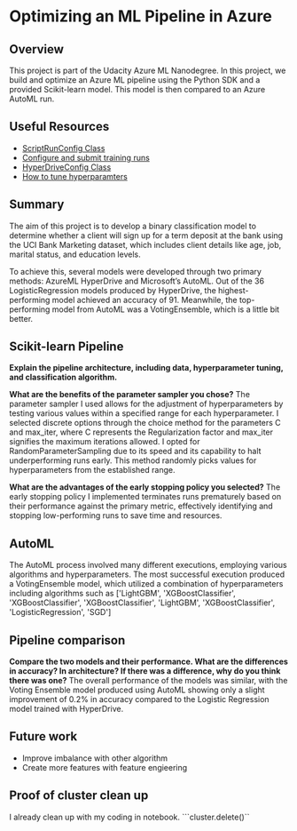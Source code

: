 # Optimizing an ML Pipeline in Azure

## Overview
This project is part of the Udacity Azure ML Nanodegree.
In this project, we build and optimize an Azure ML pipeline using the Python SDK and a provided Scikit-learn model.
This model is then compared to an Azure AutoML run.

## Useful Resources
- [ScriptRunConfig Class](https://docs.microsoft.com/en-us/python/api/azureml-core/azureml.core.scriptrunconfig?view=azure-ml-py)
- [Configure and submit training runs](https://docs.microsoft.com/en-us/azure/machine-learning/how-to-set-up-training-targets)
- [HyperDriveConfig Class](https://docs.microsoft.com/en-us/python/api/azureml-train-core/azureml.train.hyperdrive.hyperdriveconfig?view=azure-ml-py)
- [How to tune hyperparamters](https://docs.microsoft.com/en-us/azure/machine-learning/how-to-tune-hyperparameters)


## Summary
The aim of this project is to develop a binary classification model to determine whether a client will sign up for a term deposit at the bank using the UCI Bank Marketing dataset, which includes client details like age, job, marital status, and education levels.

To achieve this, several models were developed through two primary methods: AzureML HyperDrive and Microsoft’s AutoML. Out of the 36 LogisticRegression models produced by HyperDrive, the highest-performing model achieved an accuracy of 91. Meanwhile, the top-performing model from AutoML was a VotingEnsemble, which is a little bit better.

## Scikit-learn Pipeline
**Explain the pipeline architecture, including data, hyperparameter tuning, and classification algorithm.**

**What are the benefits of the parameter sampler you chose?**
The parameter sampler I used allows for the adjustment of hyperparameters by testing various values within a specified range for each hyperparameter. I selected discrete options through the choice method for the parameters C and max_iter, where C represents the Regularization factor and max_iter signifies the maximum iterations allowed. I opted for RandomParameterSampling due to its speed and its capability to halt underperforming runs early. This method randomly picks values for hyperparameters from the established range.

**What are the advantages of the early stopping policy you selected?**
The early stopping policy I implemented terminates runs prematurely based on their performance against the primary metric, effectively identifying and stopping low-performing runs to save time and resources.

## AutoML
The AutoML process involved many different executions, employing various algorithms and hyperparameters. The most successful execution produced a VotingEnsemble model, which utilized a combination of hyperparameters including algorithms such as ['LightGBM', 'XGBoostClassifier', 'XGBoostClassifier', 'XGBoostClassifier', 'LightGBM', 'XGBoostClassifier', 'LogisticRegression', 'SGD']

## Pipeline comparison
**Compare the two models and their performance. What are the differences in accuracy? In architecture? If there was a difference, why do you think there was one?**
The overall performance of the models was similar, with the Voting Ensemble model produced using AutoML showing only a slight improvement of 0.2% in accuracy compared to the Logistic Regression model trained with HyperDrive.

## Future work
- Improve imbalance with other algorithm
- Create more features with feature engieering

## Proof of cluster clean up
I already clean up with my coding in notebook.
```cluster.delete()``